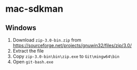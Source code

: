# mac-sdkman

## Windows 

1. Download `zip-3.0-bin.zip` from https://sourceforge.net/projects/gnuwin32/files/zip/3.0/
2. Extract the file
3. Copy `zip-3.0-bin\bin\zip.exe` to `Git\mingw64\bin`
4. Open `git-bash.exe`
